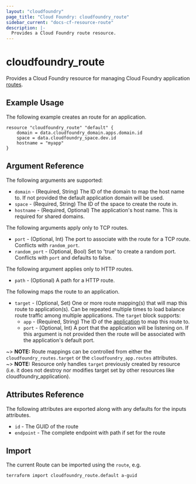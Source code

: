 ```yaml
---
layout: "cloudfoundry"
page_title: "Cloud Foundry: cloudfoundry_route"
sidebar_current: "docs-cf-resource-route"
description: |-
  Provides a Cloud Foundry route resource.
---
```


# cloudfoundry\_route

Provides a Cloud Foundry resource for managing Cloud Foundry application [routes](https://docs.cloudfoundry.org/devguide/deploy-apps/routes-domains.html).

## Example Usage

The following example creates an route for an application.

```hcl
resource "cloudfoundry_route" "default" {
    domain = data.cloudfoundry_domain.apps.domain.id
    space = data.cloudfoundry_space.dev.id
    hostname = "myapp"
}
```

## Argument Reference

The following arguments are supported:

* `domain` - (Required, String) The ID of the domain to map the host name to. If not provided the default application domain will be used.
* `space` - (Required, String) The ID of the space to create the route in.
* `hostname` - (Required, Optional) The application's host name. This is required for shared domains.

The following arguments apply only to TCP routes.

* `port` - (Optional, Int) The port to associate with the route for a TCP route. Conflicts with `random_port`.
* `random_port` - (Optional, Bool) Set to 'true' to create a random port. Conflicts with `port` and defaults to false.

The following argument applies only to HTTP routes.

* `path` - (Optional) A path for a HTTP route.

The following maps the route to an application.

* `target` - (Optional, Set) One or more route mapping(s) that will map this route to application(s). Can be repeated multiple times to load balance route traffic among multiple applications.
  The `target` block supports:
  * `app` - (Required, String) The ID of the [application](/docs/providers/cloudfoundry/r/app.html) to map this route to.
  * `port` - (Optional, Int) A port that the application will be listening on. If this argument is not provided then the route will be associated with the application's default port.

~> **NOTE:** Route mappings can be controlled from either the `cloudfoundry_routes.target` or the `cloudfoundry_app.routes` attributes.  
~> **NOTE:** Resource only handles `target` previously created by resource (i.e. it does not destroy nor modifies target set by other resources like cloudfoundry_application).

## Attributes Reference

The following attributes are exported along with any defaults for the inputs attributes.

* `id` - The GUID of the route
* `endpoint` - The complete endpoint with path if set for the route

## Import

The current Route can be imported using the `route`, e.g.

```bash
terraform import cloudfoundry_route.default a-guid
```
